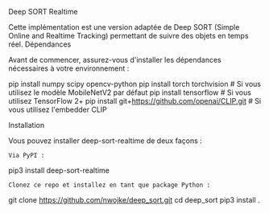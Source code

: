 Deep SORT Realtime

Cette implémentation est une version adaptée de Deep SORT (Simple Online and Realtime Tracking) permettant de suivre des objets en temps réel.
Dépendances

Avant de commencer, assurez-vous d'installer les dépendances nécessaires à votre environnement :

pip install numpy scipy opencv-python
pip install torch torchvision  # Si vous utilisez le modèle MobileNetV2 par défaut
pip install tensorflow  # Si vous utilisez TensorFlow 2+
pip install git+https://github.com/openai/CLIP.git  # Si vous utilisez l'embedder CLIP

Installation

Vous pouvez installer deep-sort-realtime de deux façons :

    Via PyPI :

pip3 install deep-sort-realtime

    Clonez ce repo et installez en tant que package Python :

git clone https://github.com/nwojke/deep_sort.git
cd deep_sort
pip3 install .
